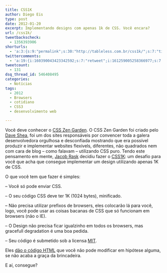 ```yaml
---
title: CSS1K
author: Diego Eis
type: post
date: 2012-01-20
excerpt: Implementando designs com apenas 1k de CSS. Você encara?
url: /css1k/
tweetbackscheck:
  - 1356393906
shorturls:
  - 'a:3:{s:9:"permalink";s:30:"http://tableless.com.br/css1k/";s:7:"tinyurl";s:26:"http://tinyurl.com/82dsrjj";s:4:"isgd";s:19:"http://is.gd/YdKtUk";}'
twittercomments:
  - 'a:19:{i:160390043423342592;s:7:"retweet";i:161259005258366977;s:7:"retweet";i:160796736988782592;s:7:"retweet";i:160420396515078144;s:7:"retweet";i:160417877642584064;s:7:"retweet";i:160414586158321664;s:7:"retweet";i:160394948653490176;s:7:"retweet";i:160390998197932032;s:7:"retweet";i:160390068719190016;s:7:"retweet";i:160389884551512064;s:7:"retweet";i:160375955263721472;s:7:"retweet";i:160342431815057408;s:7:"retweet";i:160339535102881792;s:7:"retweet";i:160332100447379456;s:7:"retweet";i:160329002278592513;s:7:"retweet";i:160327345960517632;s:7:"retweet";i:160316820627275777;s:7:"retweet";i:160315993476964352;s:7:"retweet";i:160315876233576448;s:7:"retweet";}'
tweetcount:
  - 131
dsq_thread_id: 546408495
categories:
  - Notícias
tags:
  - 2012
  - Browsers
  - cotidiano
  - CSS3
  - desenvolvimento web

---
```

Você deve conhecer o [CSS Zen Garden][1]. O CSS Zen Garden foi criado pelo [Dave Shea][2], foi um dos sites responsáveis por convencer toda a galera desenvolvedora orgulhosa e desconfiada mostrando que era possível produzir e implementar websites flexívels, diferentes, não quadrados nem com cara de blog &#8211; como falavam &#8211; utilizando CSS puro. Tendo este pensamento em mente, [Jacob Rask][3] decidiu fazer o [CSS1K][4]: um desafio para você que acha que consegue implementar um design utilizando apenas 1K de CSS.

O que você tem que fazer é simples:
  
&#8211; Você só pode enviar CSS.
  
&#8211; O seu código CSS deve ter 1K (1024 bytes), minificado.
  
&#8211; Não precisa utilizar prefixos de browsers, eles colocarão lá para você, logo, você pode usar as coisas bacanas de CSS que só funcionam em browsers (não o IE).
  
&#8211; O Design não precisa ficar igualzinho em todos os browsers, mas gracefull degradation é uma boa pedida.
  
&#8211; Seu código é submetido sob a licensa [MIT][5].

Eles [dão o código HTML][6] que você não pode modificar em hipótese alguma, se não acaba a graça da brincadeira.

E aí, consegue?

 [1]: http://www.csszengarden.com/
 [2]: http://mezzoblue.com/
 [3]: http://twitter.com/jacobrask
 [4]: http://css1k.com/
 [5]: http://www.opensource.org/licenses/mit-license.php
 [6]: https://github.com/jacobrask/CSS1K/